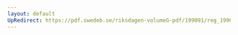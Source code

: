 ```yaml
---
layout: default
UpRedirect: https://pdf.swedeb.se/riksdagen-volumeG-pdf/199091/reg_199091/reg_199091_1140.pdf
---
```

